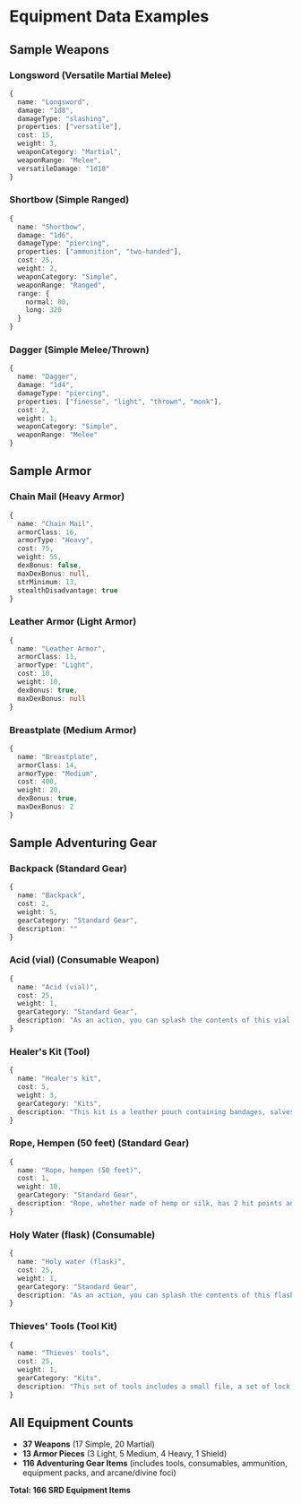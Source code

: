 # Equipment Data Examples

## Sample Weapons

### Longsword (Versatile Martial Melee)
```typescript
{
  name: "Longsword",
  damage: "1d8",
  damageType: "slashing",
  properties: ["versatile"],
  cost: 15,
  weight: 3,
  weaponCategory: "Martial",
  weaponRange: "Melee",
  versatileDamage: "1d10"
}
```

### Shortbow (Simple Ranged)
```typescript
{
  name: "Shortbow",
  damage: "1d6",
  damageType: "piercing",
  properties: ["ammunition", "two-handed"],
  cost: 25,
  weight: 2,
  weaponCategory: "Simple",
  weaponRange: "Ranged",
  range: {
    normal: 80,
    long: 320
  }
}
```

### Dagger (Simple Melee/Thrown)
```typescript
{
  name: "Dagger",
  damage: "1d4",
  damageType: "piercing",
  properties: ["finesse", "light", "thrown", "monk"],
  cost: 2,
  weight: 1,
  weaponCategory: "Simple",
  weaponRange: "Melee"
}
```

## Sample Armor

### Chain Mail (Heavy Armor)
```typescript
{
  name: "Chain Mail",
  armorClass: 16,
  armorType: "Heavy",
  cost: 75,
  weight: 55,
  dexBonus: false,
  maxDexBonus: null,
  strMinimum: 13,
  stealthDisadvantage: true
}
```

### Leather Armor (Light Armor)
```typescript
{
  name: "Leather Armor",
  armorClass: 11,
  armorType: "Light",
  cost: 10,
  weight: 10,
  dexBonus: true,
  maxDexBonus: null
}
```

### Breastplate (Medium Armor)
```typescript
{
  name: "Breastplate",
  armorClass: 14,
  armorType: "Medium",
  cost: 400,
  weight: 20,
  dexBonus: true,
  maxDexBonus: 2
}
```

## Sample Adventuring Gear

### Backpack (Standard Gear)
```typescript
{
  name: "Backpack",
  cost: 2,
  weight: 5,
  gearCategory: "Standard Gear",
  description: ""
}
```

### Acid (vial) (Consumable Weapon)
```typescript
{
  name: "Acid (vial)",
  cost: 25,
  weight: 1,
  gearCategory: "Standard Gear",
  description: "As an action, you can splash the contents of this vial onto a creature within 5 feet of you or throw the vial up to 20 feet, shattering it on impact. In either case, make a ranged attack against a creature or object, treating the acid as an improvised weapon. On a hit, the target takes 2d6 acid damage."
}
```

### Healer's Kit (Tool)
```typescript
{
  name: "Healer's kit",
  cost: 5,
  weight: 3,
  gearCategory: "Kits",
  description: "This kit is a leather pouch containing bandages, salves, and splints. The kit has ten uses. As an action, you can expend one use of the kit to stabilize a creature that has 0 hit points, without needing to make a Wisdom (Medicine) check."
}
```

### Rope, Hempen (50 feet) (Standard Gear)
```typescript
{
  name: "Rope, hempen (50 feet)",
  cost: 1,
  weight: 10,
  gearCategory: "Standard Gear",
  description: "Rope, whether made of hemp or silk, has 2 hit points and can be burst with a DC 17 Strength check."
}
```

### Holy Water (flask) (Consumable)
```typescript
{
  name: "Holy water (flask)",
  cost: 25,
  weight: 1,
  gearCategory: "Standard Gear",
  description: "As an action, you can splash the contents of this flask onto a creature within 5 feet of you or throw it up to 20 feet, shattering it on impact. In either case, make a ranged attack against a target creature, treating the holy water as an improvised weapon. If the target is a fiend or undead, it takes 2d6 radiant damage. A cleric or paladin may create holy water by performing a special ritual. The ritual takes 1 hour to perform, uses 25 gp worth of powdered silver, and requires the caster to expend a 1st-level spell slot."
}
```

### Thieves' Tools (Tool Kit)
```typescript
{
  name: "Thieves' tools",
  cost: 25,
  weight: 1,
  gearCategory: "Kits",
  description: "This set of tools includes a small file, a set of lock picks, a small mirror mounted on a metal handle, a set of narrow-bladed scissors, and a pair of pliers. Proficiency with these tools lets you add your proficiency bonus to any ability checks you make to disarm traps or open locks."
}
```

## All Equipment Counts
- **37 Weapons** (17 Simple, 20 Martial)
- **13 Armor Pieces** (3 Light, 5 Medium, 4 Heavy, 1 Shield)
- **116 Adventuring Gear Items** (includes tools, consumables, ammunition, equipment packs, and arcane/divine foci)

**Total: 166 SRD Equipment Items**
